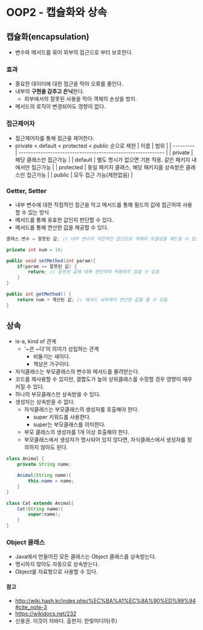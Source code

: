 # OOP2 - 캡슐화와 상속

## 캡슐화(encapsulation)
- 변수와 메서드를 묶어 외부의 접근으로 부터 보호한다.

### 효과
- 중요한 데이터에 대한 접근을 막아 오류를 줄인다.
- 내부의 **구현을 감추고 은닉**한다.
	- 외부에서의 잘못된 사용을 막아 객체의 손상을 방지.
- 메서드의 로직이 변경되어도 영향이 없다.

### 접근제어자
- 접근제어자를 통해 접근을 제어한다.
- private < default < protected < public 순으로 제한
| 이름      | 범위                                                         |
| --------- | ------------------------------------------------------------ |
| private   | 해당 클래스만 접근가능                                       |
| default   | 별도 명시가 없으면 기본 적용. 같은 패키지 내에서만 접근가능  |
| protected | 동일 패키지 클래스, 해당 패키지를 상속받은 클래스만 접근가능 |
| public    | 모두 접근 가능(제한없음)                                     |

### Getter, Setter
- 내부 변수에 대한 직접적인 접근을 막고 메서드를 통해 필드의 값에 접근하여 사용할 수 있는 방식
- 메서드를 통해 유효한 값인지 판단할 수 있다.
- 메서드를 통해 연산한 값을 제공할 수 있다.
```java
클래스.변수 = 잘못된 값; // 내부 변수의 직접적인 접근으로 객체의 무결성을 깨드릴 수 있음

private int num = 10;

public void setMethod(int param){
	if(param == 잘못된 값) {
		return; // 잘못된 값에 대해 판단하여 적용하지 않을 수 있음
	}
}

public int getMethod() {
	return num + 계산된 값; // 메서드 내부에서 연산한 값을 줄 수 있음
}
```


## 상속
- is-a, kind of 관계
	- '~은 ~다'의 의미가 성립하는 관계
		- 비둘기는 새이다.
		- 책상은 가구이다.
- 자식클래스는 부모클래스의 변수와 메서드를 물려받는다.
- 코드를 재사용할 수 있지만, 결합도가 높아 상위클래스를 수정할 경우 영향이 매우 커질 수 있다.
- 하나의 부모클래스만 상속받을 수 있다.
- 생성자는 상속받을 수 없다.
	- 자식클래스는 부모클래스의 생성자를 호출해야 한다.
		- super 키워드를 사용한다.
		- super는 부모클래스를 의미한다.
	- 부모 클래스의 생성자를 1개 이상 호출해야 한다.
	- 부모클래스에서 생성자가 명시되어 있지 않다면, 자식클래스에서 생성자를 정의하지 않아도 된다.
```java
class Animal {
	private String name;

	Animal(String name){
		this.name = name;
	}
}

class Cat extends Animal{
	Cat(String name){
		super(name);
	}
}
```

### Object 클래스
- Java에서 만들어진 모든 클래스는 Object 클래스를 상속받는다.
- 명시하지 않아도 자동으로 상속받는다.
- Object를 자료형으로 사용할 수 있다.


#### 참고
- http://wiki.hash.kr/index.php/%EC%BA%A1%EC%8A%90%ED%99%94#cite_note-3
- https://wikidocs.net/232
- 신용권. 이것이 자바다. 출판지: 한빛미디어(주)